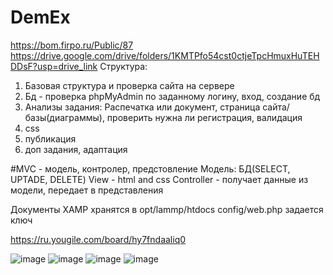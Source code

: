 # DemEx
https://bom.firpo.ru/Public/87
https://drive.google.com/drive/folders/1KMTPfo54cst0ctjeTpcHmuxHuTEHDDsF?usp=drive_link
Структура: 
1. Базовая структура и проверка сайта на сервере
2. Бд - проверка phpMyAdmin по заданному логину,  вход,  создание бд
3. Анализы задания: Распечатка или документ, страница сайта/базы(диаграммы), проверить нужна ли регистрация, валидация
4. css
5. публикация
6. доп задания, адаптация


#MVC - модель, контролер, предстовление
Модель: БД(SELECT, UPTADE, DELETE)
View - html and css
Controller - получает данные из модели, передает в представления

Документы XAMP хранятся в opt/lammp/htdocs
config/web.php задается ключ

https://ru.yougile.com/board/hy7fndaaliq0

![image](https://github.com/user-attachments/assets/c6ea6532-1069-4015-9d2e-a08b2f11b5a4)
![image](https://github.com/user-attachments/assets/5c9aa72a-6818-4eef-ae81-4d63a2c56e8f)
![image](https://github.com/user-attachments/assets/e09238bb-10c3-4bb8-b63f-c70039d0548a)
![image](https://github.com/user-attachments/assets/6bd0f666-19ab-4099-88a8-5cf33f3c3d9e)

